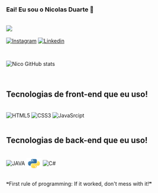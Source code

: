 ### Eai! Eu sou o Nicolas Duarte 🤙

<br>
<img src="https://media.tenor.com/ItlVfQ5tMv0AAAAd/lofi-music-lofiartwork.gif">
<br>

[![Instagram](https://img.shields.io/badge/Instagram-E4405F?style=for-the-badge&logo=instagram&logoColor=white)](https://www.instagram.com/__duuarte__/)
[![Linkedin](https://img.shields.io/badge/LinkedIn-0077B5?style=for-the-badge&logo=linkedin&logoColor=white)](https://www.linkedin.com/in/nicolas-duarte-dev/)

<br>

![Nico GitHub stats](https://github-readme-stats.vercel.app/api?username=NicoProgramador&show_icons=true&theme=dark)

<br>

## Tecnologias de front-end que eu uso!

<div style="display: inline_block"><br>
   <img align="center" alt="HTML5" src="https://img.shields.io/badge/HTML5-E34F26?style=for-the-badge&logo=html5&logoColor=white">
   <img align="center" alt="CSS3" src="https://img.shields.io/badge/CSS3-1572B6?style=for-the-badge&logo=css3&logoColor=white">
   <img align="center" alt="JavaSrcipt" src="https://img.shields.io/badge/JavaScript-F7DF1E?style=for-the-badge&logo=javascript&logoColor=black">
<div style="display: inline-block"><br/>

## Tecnologias de back-end que eu uso!

<div style="display: inline_block"><br>
   <img align="center" alt="JAVA" src="https://img.shields.io/badge/Java-ED8B00?style=for-the-badge&logo=openjdk&logoColor=white">
   <img align="center" alt="Rafa-Python" height="30" width="40" src="https://raw.githubusercontent.com/devicons/devicon/master/icons/python/python-original.svg">
   <img align="center" alt="C#" src="https://img.shields.io/badge/C%23-239120?style=for-the-badge&logo=c-sharp&logoColor=white">
<div style="display: inline-block"><br/>
 
❝First rule of programming: If it worked, don't mess with it!❞

